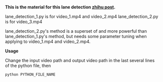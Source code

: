 **This is the material for this lane detection [zhihu post](https://zhuanlan.zhihu.com/p/25354571).**

lane_detection_1.py is for video_1.mp4 and video_2.mp4
lane_detection_2.py is for video_3.mp4

lane_detection_2.py's method is a superset of and more powerful than lane_detection_1.py's method, but needs
some parameter tuning when applying to video_1.mp4 and video_2.mp4.


**Usage**

Change the input video path and output video path in the last several lines of the python file, then
```
python PYTHON_FILE_NAME
```
